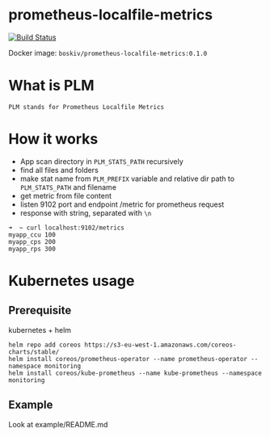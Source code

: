 # prometheus-localfile-metrics
[![Build Status](https://travis-ci.org/boskiv/prometheus-localfile-metrics.svg?branch=master)](https://travis-ci.org/boskiv/prometheus-localfile-metrics)

Docker image: `boskiv/prometheus-localfile-metrics:0.1.0`

# What is PLM

`PLM stands for Prometheus Localfile Metrics`

# How it works
- App scan directory in `PLM_STATS_PATH` recursively
- find all files and folders
- make stat name from `PLM_PREFIX` variable and relative dir path to `PLM_STATS_PATH` and filename
- get metric from file content
- listen 9102 port and endpoint /metric for prometheus request
- response with string, separated with `\n`
```
➜  ~ curl localhost:9102/metrics
myapp_ccu 100
myapp_cps 200
myapp_rps 300
```

# Kubernetes usage

## Prerequisite
kubernetes + helm

```
helm repo add coreos https://s3-eu-west-1.amazonaws.com/coreos-charts/stable/
helm install coreos/prometheus-operator --name prometheus-operator --namespace monitoring
helm install coreos/kube-prometheus --name kube-prometheus --namespace monitoring
```

## Example

Look at example/README.md